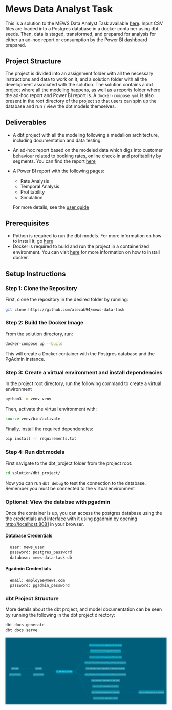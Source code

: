 # Mews Data Analyst Task

This is a solution to the MEWS Data Analyst Task available [here](https://github.com/MewsSystems/developers/blob/726685ffd908770928413f58302d0a3c70bab550/jobs/Data/Readme.md).
Input CSV files are loaded into a Postgres database in a docker container using dbt seeds. Then, data is staged, transformed, and prepared for analysis for either an ad-hoc report or consumption by the Power BI dashboard prepared.

## Project Structure

The project is divided into an assignment folder with all the necessary instructions and data to work on it, and a solution folder with all the development associated with the solution. The solution contains a dbt project where all the modeling happens, as well as a reports folder where the ad-hoc report and Power BI report is. A `docker-compose.yml` is also present in the root directory of the project so that users can spin up the database and run / view the dbt models themselves.

## Deliverables

- A dbt project with all the modeling following a medallion architecture, including documentation and data testing.
- An ad-hoc report based on the modeled data which digs into customer behaviour related to booking rates, online check-in and profitability by segments. You can find the report [here](solution/reports/ad_hoc_report/customer_profile_report.md)
- A Power BI report with the following pages:
    - Rate Analysis
    - Temporal Analysis
    - Profitability
    - Simulation

    For more details, see the [user guide](solution/reports/pbi/customer_profile_pbi_report_user_guide.md)

## Prerequisites

- Python is required to run the dbt models. For more information on how to install it, go [here](https://www.python.org/downloads/)
- Docker is required to build and run the project in a containerized environment. You can visit [here](https://docs.docker.com/desktop/install/windows-install/) for more information on how to install docker.

## Setup Instructions

### Step 1: Clone the Repository

First, clone the repository in the desired folder by running:

```bash
git clone https://github.com/alecab94/mews-data-task
```

### Step 2: Build the Docker Image

From the solution directory, run:

```bash
docker-compose up --build
```

This will create a Docker container with the Postgres database and the PgAdmin instance.

### Step 3: Create a virtual environment and install dependencies

In the project root directory, run the following command to create a virtual environment

```bash
python3 -m venv venv
```

Then, activate the virtual environment with:

```bash
source venv/bin/activate
```

Finally, install the required dependencies:

```bash
pip install -r requirements.txt
```

### Step 4: Run dbt models

First navigate to the dbt_project folder from the project root:

```bash
cd solution/dbt_project/
```
Now you can run `dbt debug` to test the connection to the database. Remember you must be connected to the virtual environment

### Optional: View the databse with pgadmin

Once the container is up, you can access the postgres database using the the credentials and interface with it using pgadmin by opening [http://localhost:8081](http://localhost:8081) in your browser.

#### Database Credentials

      user: mews_user
      password: postgres_password
      database: mews-data-task-db

#### Pgadmin Credentials

      email: employee@mews.com
      password: pgadmin_password

### dbt Project Structure

More details about the dbt project, and model documentation can be seen by running the following in the dbt project directory:

```bash
dbt docs generate
dbt docs serve
```

![Line Graph](solution/images/line_graph.png)
